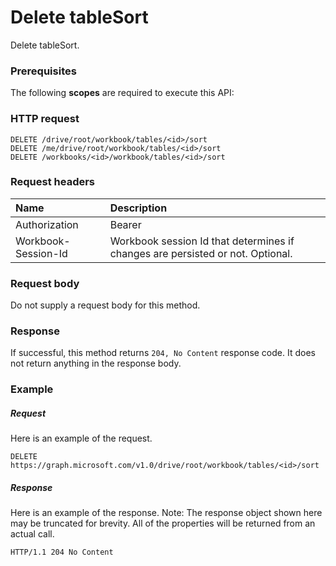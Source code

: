 # Delete tableSort

Delete tableSort.
### Prerequisites
The following **scopes** are required to execute this API: 
### HTTP request
<!-- { "blockType": "ignored" } -->
```http
DELETE /drive/root/workbook/tables/<id>/sort
DELETE /me/drive/root/workbook/tables/<id>/sort
DELETE /workbooks/<id>/workbook/tables/<id>/sort

```
### Request headers
| Name       | Description|
|:---------------|:----------|
| Authorization  | Bearer <code>|
| Workbook-Session-Id  | Workbook session Id that determines if changes are persisted or not. Optional.|

### Request body
Do not supply a request body for this method.


### Response
If successful, this method returns `204, No Content` response code. It does not return anything in the response body.

### Example
##### Request
Here is an example of the request.
<!-- {
  "blockType": "request",
  "name": "delete_tablesort"
}-->
```http
DELETE https://graph.microsoft.com/v1.0/drive/root/workbook/tables/<id>/sort
```
##### Response
Here is an example of the response. Note: The response object shown here may be truncated for brevity. All of the properties will be returned from an actual call.
<!-- {
  "blockType": "response",
  "truncated": true
} -->
```http
HTTP/1.1 204 No Content
```

<!-- uuid: 8fcb5dbc-d5aa-4681-8e31-b001d5168d79
2015-10-25 14:57:30 UTC -->
<!-- {
  "type": "#page.annotation",
  "description": "Delete tableSort",
  "keywords": "",
  "section": "documentation",
  "tocPath": ""
}-->